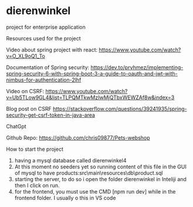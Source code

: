 # dierenwinkel
 project for enterprise application

Resources used for the project

Video about spring project with react:
https://www.youtube.com/watch?v=O_XL9oQ1_To

Documentation of Spring security:
https://dev.to/pryhmez/implementing-spring-security-6-with-spring-boot-3-a-guide-to-oauth-and-jwt-with-nimbus-for-authentication-2lhf

Video on CSRF:
https://www.youtube.com/watch?v=Ub5TLow9GL4&list=TLPQMTkwMzIwMjQTbxWEWZAf8w&index=3

Blog post on CSRF
https://stackoverflow.com/questions/39241935/spring-security-get-csrf-token-in-java-area

ChatGpt

Github Repo:
https://github.com/chris09877/Pets-webshop


How to start the project 

1. having a mysql database called dierenwinkel4
2. At this moment no seeders yet so running content of this file in the GUI of mysql to have products:src\main\resources\db\product.sql 
3. starting the server, to do so i open the folder dierenwinkel in Inteliji and then I click on run.
4. for the frontend, you must use the CMD [npm run dev] while in the frontend folder. I usually o this in VS code